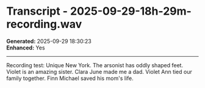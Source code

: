 # Transcript - 2025-09-29-18h-29m-recording.wav

**Generated:** 2025-09-29 18:30:23  
**Enhanced:** Yes

---

Recording test: Unique New York. The arsonist has oddly shaped feet. Violet is an amazing sister. Clara June made me a dad. Violet Ann tied our family together. Finn Michael saved his mom's life.
